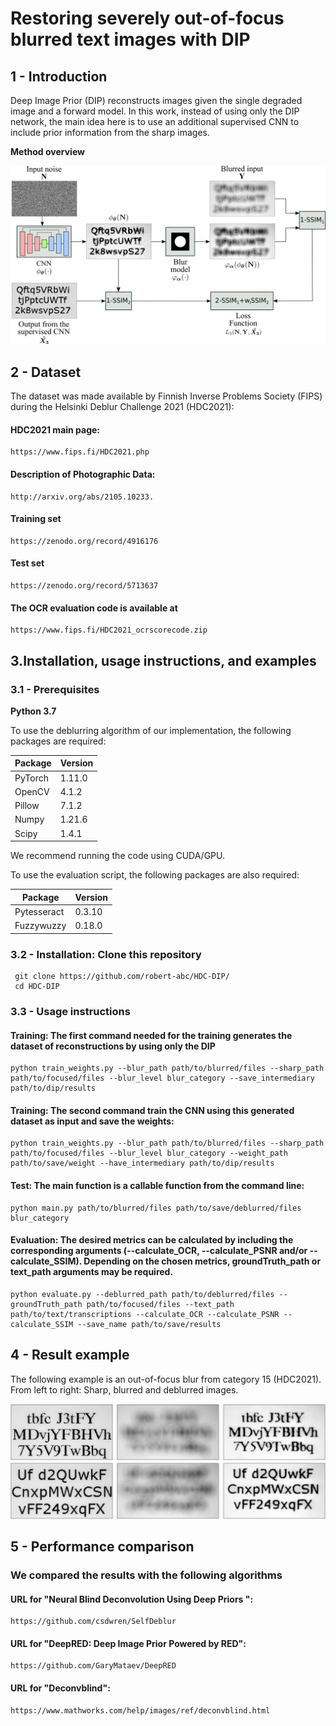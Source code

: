 
# Restoring severely out-of-focus blurred text images with DIP
## 1 - Introduction

Deep Image Prior (DIP) reconstructs images given the single degraded image and a forward model. In this work, instead of using only the DIP network, the main idea here is to use an additional supervised CNN  to include prior information from the sharp images.

**Method overview**

![result of deblured image ](https://github.com/robert-abc/HDC-DIP/blob/main/Figures/Overview.png)

## 2 - Dataset 
The dataset was made available by Finnish Inverse Problems Society (FIPS) during the Helsinki Deblur Challenge 2021 (HDC2021):

#### HDC2021 main page:
    https://www.fips.fi/HDC2021.php
    
#### Description of Photographic Data:
    http://arxiv.org/abs/2105.10233.

#### Training set
    https://zenodo.org/record/4916176

#### Test set
    https://zenodo.org/record/5713637

#### The OCR evaluation code is available at
    https://www.fips.fi/HDC2021_ocrscorecode.zip

## 3.Installation, usage instructions, and examples

### 3.1 - Prerequisites

**Python 3.7**

To use the deblurring algorithm of our implementation, the following packages are required:

| Package  | Version | 
| ------------- | ------------- | 
| PyTorch  | 1.11.0  | 
| OpenCV  | 4.1.2  |  
| Pillow  | 7.1.2  | 
| Numpy | 1.21.6 | 
| Scipy | 1.4.1 | 

We recommend running the code using CUDA/GPU.

To use the evaluation script, the following packages are also required:

| Package  | Version | 
| ------------- | ------------- | 
| Pytesseract  | 0.3.10  | 
| Fuzzywuzzy  | 0.18.0  |  

### 3.2 - Installation: Clone this repository
     git clone https://github.com/robert-abc/HDC-DIP/
     cd HDC-DIP



### 3.3 - Usage instructions
#### Training: The first command needed for the training generates the dataset of reconstructions by using only the DIP
    python train_weights.py --blur_path path/to/blurred/files --sharp_path path/to/focused/files --blur_level blur_category --save_intermediary path/to/dip/results
    
#### Training: The second command train the CNN using this generated dataset as input and save the weights: 
    python train_weights.py --blur_path path/to/blurred/files --sharp_path path/to/focused/files --blur_level blur_category --weight_path path/to/save/weight --have_intermediary path/to/dip/results

#### Test: The main function is a callable function from the command line:
    python main.py path/to/blurred/files path/to/save/deblurred/files blur_category

#### Evaluation: The desired metrics can be calculated by including the corresponding arguments (--calculate_OCR, --calculate_PSNR and/or --calculate_SSIM). Depending on the chosen metrics, groundTruth_path or text_path arguments may be required.   
    python evaluate.py --deblurred_path path/to/deblurred/files --groundTruth_path path/to/focused/files --text_path path/to/text/transcriptions --calculate_OCR --calculate_PSNR --calculate_SSIM --save_name path/to/save/results

## 4 - Result example

The following example is an out-of-focus blur from category 15 (HDC2021). From left to right: Sharp, blurred and deblurred images.
   
![result of deblured image ](https://github.com/robert-abc/HDC-DIP/blob/main/Figures/example.png)

## 5 - Performance comparison
### We compared the results with the following algorithms

#### URL  for "Neural Blind Deconvolution Using Deep Priors ": 
    https://github.com/csdwren/SelfDeblur 

#### URL for "DeepRED: Deep Image Prior Powered by RED": 
    https://github.com/GaryMataev/DeepRED

#### URL for "Deconvblind": 
    https://www.mathworks.com/help/images/ref/deconvblind.html
